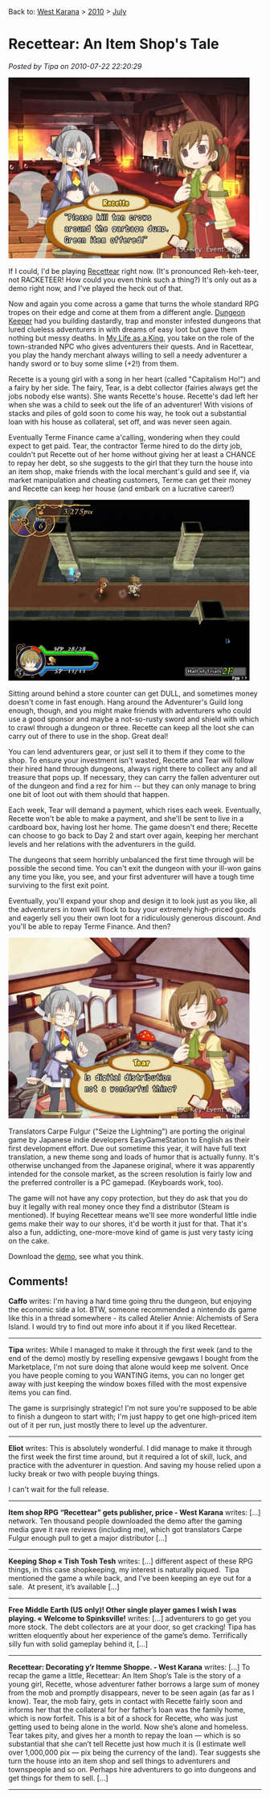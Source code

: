 Back to: [West Karana](/posts/westkarana.md) > [2010](/posts/2010/westkarana.md) > [July](./westkarana.md)
# Recettear: An Item Shop's Tale

*Posted by Tipa on 2010-07-22 22:20:29*

[![](../../../uploads/2010/07/recettear-2010-07-21-22-10-45-78-480x360.jpg "Recette and Tear check out some quests at the pub.")](../../../uploads/2010/07/recettear-2010-07-21-22-10-45-78.jpg)

If I could, I'd be playing [Recettear](http://www.carpefulgur.com/recettear/) right now. (It's pronounced Reh-keh-teer, not RACKETEER! How could you even think such a thing?) It's only out as a demo right now, and I've played the heck out of that.

Now and again you come across a game that turns the whole standard RPG tropes on their edge and come at them from a different angle. [Dungeon Keeper](http://en.wikipedia.org/wiki/Dungeon_Keeper) had you building dastardly, trap and monster infested dungeons that lured clueless adventurers in with dreams of easy loot but gave them nothing but messy deaths. In [My Life as a King](http://en.wikipedia.org/wiki/Final_Fantasy_Crystal_Chronicles:_My_Life_as_a_King), you take on the role of the town-stranded NPC who gives adventurers their quests. And in Racettear, you play the handy merchant always willing to sell a needy adventurer a handy sword or to buy some slime (+2!) from them.

Recette is a young girl with a song in her heart (called "Capitalism Ho!") and a fairy by her side. The fairy, Tear, is a debt collector (fairies always get the jobs nobody else wants). She wants Recette's house. Recette's dad left her when she was a child to seek out the life of an adventurer! With visions of stacks and piles of gold soon to come his way, he took out a substantial loan with his house as collateral, set off, and was never seen again.

Eventually Terme Finance came a'calling, wondering when they could expect to get paid. Tear, the contractor Terme hired to do the dirty job, couldn't put Recette out of her home without giving her at least a CHANCE to repay her debt, so she suggests to the girl that they turn the house into an item shop, make friends with the local merchant's guild and see if, via market manipulation and cheating customers, Terme can get their money and Recette can keep her house (and embark on a lucrative career!)

[![](../../../uploads/2010/07/recettear-2010-07-21-22-57-26-68-480x360.jpg "Dungeon delving with Louie the Novice Adventurer")](../../../uploads/2010/07/recettear-2010-07-21-22-57-26-68.jpg)

Sitting around behind a store counter can get DULL, and sometimes money doesn't come in fast enough. Hang around the Adventurer's Guild long enough, though, and you might make friends with adventurers who could use a good sponsor and maybe a not-so-rusty sword and shield with which to crawl through a dungeon or three. Recette can keep all the loot she can carry out of there to use in the shop. Great deal!

You can lend adventurers gear, or just sell it to them if they come to the shop. To ensure your investment isn't wasted, Recette and Tear will follow their hired hand through dungeons, always right there to collect any and all treasure that pops up. If necessary, they can carry the fallen adventurer out of the dungeon and find a rez for him -- but they can only manage to bring one bit of loot out with them should that happen.

Each week, Tear will demand a payment, which rises each week. Eventually, Recette won't be able to make a payment, and she'll be sent to live in a cardboard box, having lost her home. The game doesn't end there; Recette can choose to go back to Day 2 and start over again, keeping her merchant levels and her relations with the adventurers in the guild.

The dungeons that seem horribly unbalanced the first time through will be possible the second time. You can't exit the dungeon with your ill-won gains any time you like, you see, and your first adventurer will have a tough time surviving to the first exit point.

Eventually, you'll expand your shop and design it to look just as you like, all the adventurers in town will flock to buy your extremely high-priced goods and eagerly sell you their own loot for a ridiculously generous discount. And you'll be able to repay Terme Finance. And then?

[![](../../../uploads/2010/07/recettear-2010-07-21-22-21-03-64-480x360.jpg "We all love our downloads.")](../../../uploads/2010/07/recettear-2010-07-21-22-21-03-64.jpg)

Translators Carpe Fulgur ("Seize the Lightning") are porting the original game by Japanese indie developers EasyGameStation to English as their first development effort. Due out sometime this year, it will have full text translation, a new theme song and loads of humor that is actually funny. It's otherwise unchanged from the Japanese original, where it was apparently intended for the console market, as the screen resolution is fairly low and the preferred controller is a PC gamepad. (Keyboards work, too).

The game will not have any copy protection, but they do ask that you do buy it legally with real money once they find a distributor (Steam is mentioned). If buying Recettear means we'll see more wonderful little indie gems make their way to our shores, it'd be worth it just for that. That it's also a fun, addicting, one-more-move kind of game is just very tasty icing on the cake.

Download the [demo](http://www.carpefulgur.com/recettear/demo.htm), see what you think.

## Comments!

**Caffo** writes: I'm having a hard time going thru the dungeon, but enjoying the economic side a lot. BTW, someone recommended a nintendo ds game like this in a thread somewhere - its called Atelier Annie: Alchemists of Sera Island. I would try to find out more info about it if you liked Recettear.

---

**Tipa** writes: While I managed to make it through the first week (and to the end of the demo) mostly by reselling expensive gewgaws I bought from the Marketplace, I'm not sure doing that alone would keep me solvent. Once you have people coming to you WANTING items, you can no longer get away with just keeping the window boxes filled with the most expensive items you can find. 

The game is surprisingly strategic! I'm not sure you're supposed to be able to finish a dungeon to start with; I'm just happy to get one high-priced item out of it per run, just mostly there to level up the adventurer.

---

**Eliot** writes: This is absolutely wonderful. I did manage to make it through the first week the first time around, but it required a lot of skill, luck, and practice with the adventurer in question. And saving my house relied upon a lucky break or two with people buying things.

I can't wait for the full release.

---

**Item shop RPG &#8220;Recettear&#8221; gets publisher, price - West Karana** writes: [...] network. Ten thousand people downloaded the demo after the gaming media gave it rave reviews (including me), which got translators Carpe Fulgur enough pull to get a major distributor [...]

---

**Keeping Shop &laquo; Tish Tosh Tesh** writes: [...] different aspect of these RPG things, in this case shopkeeping, my interest is naturally piqued.  Tipa mentioned the game a while back, and I’ve been keeping an eye out for a sale.  At present, it’s available [...]

---

**Free Middle Earth (US only)! Other single player games I wish I was playing. &laquo; Welcome to Spinksville!** writes: [...] adventurers to go get you more stock. The debt collectors are at your door, so get cracking! Tipa has written eloquently about her experience of the game’s demo. Terrifically silly fun with solid gameplay behind it, [...]

---

**Recettear: Decorating y&#8217;r Itemme Shoppe. - West Karana** writes: [...] To recap the game a little, Recettear: An Item Shop’s Tale is the story of a young girl, Recette, whose adventurer father borrows a large sum of money from the mob and promptly disappears, never to be seen again (as far as I know). Tear, the mob fairy, gets in contact with Recette fairly soon and informs her that the collateral for her father’s loan was the family home, which is now forfeit. This is a bit of a shock for Recette, who was just getting used to being alone in the world. Now she’s alone and homeless. Tear takes pity, and gives her a month to repay the loan — which is so substantial that she can’t tell Recette just how much it is (I estimate well over 1,000,000 pix — pix being the currency of the land). Tear suggests she turn the house into an item shop and sell things to adventurers and townspeople and so on. Perhaps hire adventurers to go into dungeons and get things for them to sell. [...]

---

